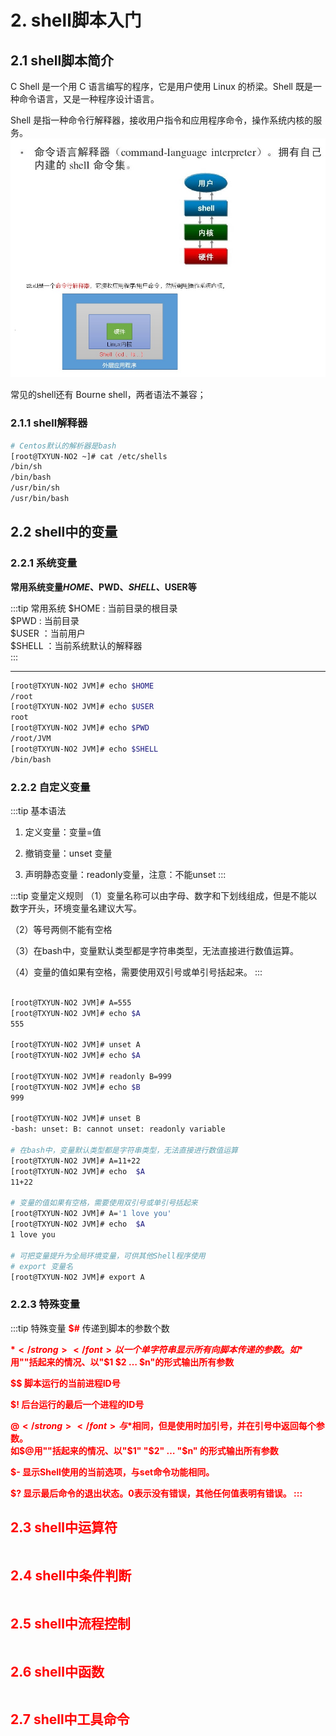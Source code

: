 # 2. shell脚本入门

## 2.1 shell脚本简介

C Shell 是一个用 C 语言编写的程序，它是用户使用 Linux 的桥梁。Shell 既是一种命令语言，又是一种程序设计语言。

Shell 是指一种命令行解释器，接收用户指令和应用程序命令，操作系统内核的服务。
<a data-fancybox title="shell" href="./image/shell01.jpg">![shell](./image/shell01.jpg)</a>

常见的shell还有 Bourne shell，两者语法不兼容；

### 2.1.1 shell解释器


```sh
# Centos默认的解析器是bash
[root@TXYUN-NO2 ~]# cat /etc/shells
/bin/sh
/bin/bash
/usr/bin/sh
/usr/bin/bash

```

## 2.2  shell中的变量

### 2.2.1 系统变量

**常用系统变量$HOME、$PWD、$SHELL、$USER等**

:::tip 常用系统
$HOME : 当前目录的根目录  
$PWD  : 当前目录  
$USER ：当前用户  
$SHELL ：当前系统默认的解释器  
:::

-----------

```sh
[root@TXYUN-NO2 JVM]# echo $HOME
/root
[root@TXYUN-NO2 JVM]# echo $USER
root
[root@TXYUN-NO2 JVM]# echo $PWD
/root/JVM
[root@TXYUN-NO2 JVM]# echo $SHELL
/bin/bash

```
### 2.2.2 自定义变量

:::tip 基本语法
1. 定义变量：变量=值 

2. 撤销变量：unset 变量

3. 声明静态变量：readonly变量，注意：不能unset
:::


:::tip 变量定义规则
（1）变量名称可以由字母、数字和下划线组成，但是不能以数字开头，环境变量名建议大写。

（2）等号两侧不能有空格

（3）在bash中，变量默认类型都是字符串类型，无法直接进行数值运算。

（4）变量的值如果有空格，需要使用双引号或单引号括起来。
:::

```sh

[root@TXYUN-NO2 JVM]# A=555
[root@TXYUN-NO2 JVM]# echo $A
555

[root@TXYUN-NO2 JVM]# unset A
[root@TXYUN-NO2 JVM]# echo $A

[root@TXYUN-NO2 JVM]# readonly B=999
[root@TXYUN-NO2 JVM]# echo $B
999

[root@TXYUN-NO2 JVM]# unset B
-bash: unset: B: cannot unset: readonly variable

# 在bash中，变量默认类型都是字符串类型，无法直接进行数值运算
[root@TXYUN-NO2 JVM]# A=11+22
[root@TXYUN-NO2 JVM]# echo  $A
11+22

# 变量的值如果有空格，需要使用双引号或单引号括起来
[root@TXYUN-NO2 JVM]# A='1 love you'
[root@TXYUN-NO2 JVM]# echo  $A
1 love you

# 可把变量提升为全局环境变量，可供其他Shell程序使用
# export 变量名
[root@TXYUN-NO2 JVM]# export A

```
### 2.2.3 特殊变量

:::tip  特殊变量
<font color='red'><strong>$#</strong></font>	传递到脚本的参数个数

<font color='red'><strong>$*</strong></font>	以一个单字符串显示所有向脚本传递的参数。  
如$*用""括起来的情况、以"$1 $2 … $n"的形式输出所有参数

<font color='red'><strong>$$</strong></font>	脚本运行的当前进程ID号

<font color='red'><strong>$!</strong></font>	后台运行的最后一个进程的ID号

<font color='red'><strong>$@</strong></font>	与$*相同，但是使用时加引号，并在引号中返回每个参数。  
如$@用""括起来的情况、以"$1" "$2" … "$n" 的形式输出所有参数

<font color='red'><strong>$-</strong></font>	显示Shell使用的当前选项，与set命令功能相同。

<font color='red'><strong>$?</strong></font>	显示最后命令的退出状态。0表示没有错误，其他任何值表明有错误。
:::

## 2.3 shell中运算符	

```sh

```

## 2.4 shell中条件判断	

```sh

```

## 2.5 shell中流程控制	

```sh

```

## 2.6 shell中函数	

```sh

```

## 2.7 shell中工具命令	

```sh

```
